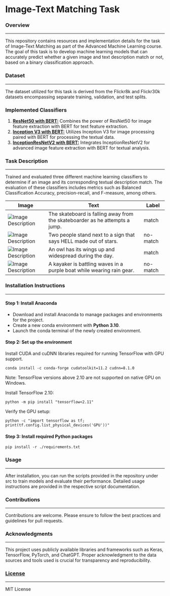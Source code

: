 # Image-Text Matching Task

### Overview
--------

This repository contains resources and implementation details for the task of Image-Text Matching as part of the Advanced Machine Learning course. The goal of this task is to develop machine learning models that can accurately predict whether a given image and text description match or not, based on a binary classification approach.

### Dataset
-------

The dataset utilized for this task is derived from the Flickr8k and Flickr30k datasets encompassing separate training, validation, and test splits.

### Implemented Classifiers

1.  [**ResNet50 with BERT:**](https://github.com/RlNZLER/Image-Text-Matching/blob/main/src/ResNet50%20with%20BERT.py) Combines the power of ResNet50 for image feature extraction with BERT for text feature extraction.
2.  [**Inception V3 with BERT:**](https://github.com/RlNZLER/Image-Text-Matching/blob/main/src/InceptionV3%20with%20BERT.py) Utilizes Inception V3 for image processing paired with BERT for processing the textual data.
3.  [**InceptionResNetV2 with BERT:**](https://github.com/RlNZLER/Image-Text-Matching/blob/main/src/Inception_ResNetV2_with_BERT.py) Integrates InceptionResNetV2 for advanced image feature extraction with BERT for textual analysis.
   
### Task Description
----------------

Trained and evaluated three different machine learning classifiers to determine if an image and its corresponding textual description match. The evaluation of these classifiers includes metrics such as Balanced Classification Accuracy, precision-recall, and F-measure, among others.

| Image | Text | Label |
| ----- | ---- | ----- |
| ![Image Description](https://github.com/RlNZLER/AML_Task1/blob/main/images/3523972229_d44e9ff6d7.jpg?raw=true) | The skateboard is falling away from the skateboarder as he attempts a jump. | match |
| ![Image Description](https://github.com/RlNZLER/AML_Task1/blob/main/images/3524436870_7670df68e8.jpg?raw=true) | Two people stand next to a sign that says  HELL  made out of stars. | no-match |
| ![Image Description](https://github.com/RlNZLER/AML_Task1/blob/main/images/3525453732_f74a38f111.jpg?raw=true) | An owl has its wings up and widespread during the day. | match |
| ![Image Description](https://github.com/RlNZLER/AML_Task1/blob/main/images/3526897578_3cf77da99b.jpg?raw=true) | A kayaker is battling waves in a purple boat while wearing rain gear. | no-match |


### Installation Instructions
-------------------------

#### Step 1: Install Anaconda

+ Download and install Anaconda to manage packages and environments for the project.
+ Create a new conda environment with **Python 3.10**.
+ Launch the conda terminal of the newly created environment.

#### Step 2: Set up the environment

Install CUDA and cuDNN libraries required for running TensorFlow with GPU support.

```
conda install -c conda-forge cudatoolkit=11.2 cudnn=8.1.0
```

Note: TensorFlow versions above 2.10 are not supported on native GPU on Windows.

Install TensorFlow 2.10:

```
python -m pip install "tensorflow<2.11"
```

Verify the GPU setup:

```
python -c "import tensorflow as tf; print(tf.config.list_physical_devices('GPU'))"
```


#### Step 3: Install required Python packages

```
pip install -r ./requirements.txt
```

### Usage
-----

After installation, you can run the scripts provided in the repository under src to train models and evaluate their performance. Detailed usage instructions are provided in the respective script documentation.

### Contributions
-------------

Contributions are welcome. Please ensure to follow the best practices and guidelines for pull requests.

### Acknowledgments
---------------

This project uses publicly available libraries and frameworks such as Keras, TensorFlow, PyTorch, and ChatGPT. Proper acknowledgment to the data sources and tools used is crucial for transparency and reproducibility.

### [License](https://github.com/RlNZLER/Image-Text-Matching/blob/main/LICENSE.txt)
-------
MIT License
